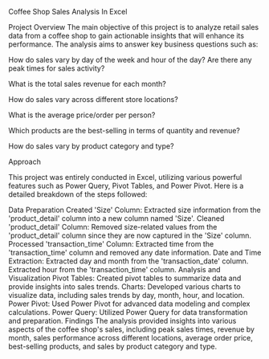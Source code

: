 Coffee Shop Sales Analysis In Excel

Project Overview
The main objective of this project is to analyze retail sales data from a coffee shop to gain actionable insights that will enhance its performance. The analysis aims to answer key business questions such as:

How do sales vary by day of the week and hour of the day? Are there any peak times for sales activity?

What is the total sales revenue for each month?

How do sales vary across different store locations?

What is the average price/order per person?

Which products are the best-selling in terms of quantity and revenue?

How do sales vary by product category and type?

Approach

This project was entirely conducted in Excel, utilizing various powerful features such as Power Query, Pivot Tables, and Power Pivot. Here is a detailed breakdown of the steps followed:

Data Preparation
Created 'Size' Column:
Extracted size information from the 'product_detail' column into a new column named 'Size'.
Cleaned 'product_detail' Column:
Removed size-related values from the 'product_detail' column since they are now captured in the 'Size' column.
Processed 'transaction_time' Column:
Extracted time from the 'transaction_time' column and removed any date information.
Date and Time Extraction:
Extracted day and month from the 'transaction_date' column.
Extracted hour from the 'transaction_time' column.
Analysis and Visualization
Pivot Tables:
Created pivot tables to summarize data and provide insights into sales trends.
Charts:
Developed various charts to visualize data, including sales trends by day, month, hour, and location.
Power Pivot:
Used Power Pivot for advanced data modeling and complex calculations.
Power Query:
Utilized Power Query for data transformation and preparation.
Findings
The analysis provided insights into various aspects of the coffee shop's sales, including peak sales times, revenue by month, sales performance across different locations, average order price, best-selling products, and sales by product category and type.

